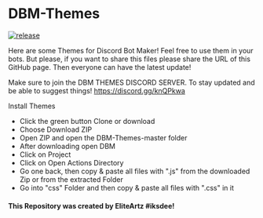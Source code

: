# DBM-Themes
[![release](http://github-release-version.herokuapp.com/github/Discord-Bot-Maker-Themes/DBM-Themes/release.svg?style=flat)](https://github.com/Discord-Bot-Maker-Themes/DBM-Themes/releases/latest)

Here are some Themes for Discord Bot Maker! Feel free to use them in your bots. But please, if you want to share this files please share the URL of this GitHub page. Then everyone can have the latest update!

Make sure to join the DBM THEMES DISCORD SERVER. To stay updated and be able to suggest things! https://discord.gg/knQPkwa

Install Themes
- Click the green button Clone or download
- Choose Download ZIP
- Open ZIP and open the DBM-Themes-master folder
- After downloading open DBM
- Click on Project
- Click on Open Actions Directory
- Go one back, then copy & paste all files with ".js" from the downloaded Zip or from the extracted Folder
- Go into "css" Folder and then copy & paste all files with ".css" in it

#### This Repository was created by EliteArtz #iksdee!
